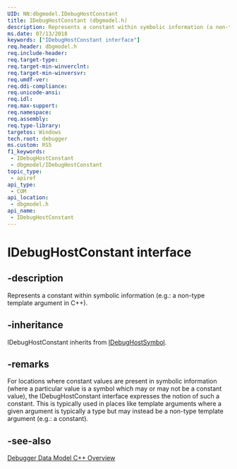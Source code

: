 ```yaml
---
UID: NN:dbgmodel.IDebugHostConstant
title: IDebugHostConstant (dbgmodel.h)
description: Represents a constant within symbolic information (a non-type template argument in C++).
ms.date: 07/13/2018
keywords: ["IDebugHostConstant interface"]
req.header: dbgmodel.h
req.include-header: 
req.target-type: 
req.target-min-winverclnt: 
req.target-min-winversvr: 
req.umdf-ver: 
req.ddi-compliance: 
req.unicode-ansi: 
req.idl: 
req.max-support: 
req.namespace: 
req.assembly: 
req.type-library: 
targetos: Windows
tech.root: debugger
ms.custom: RS5
f1_keywords:
 - IDebugHostConstant
 - dbgmodel/IDebugHostConstant
topic_type:
 - apiref
api_type:
 - COM
api_location:
 - dbgmodel.h
api_name:
 - IDebugHostConstant
---
```


# IDebugHostConstant interface


## -description

Represents a constant within symbolic information (e.g.: a non-type template argument in C++).

## -inheritance

IDebugHostConstant inherits from [IDebugHostSymbol](nn-dbgmodel-idebughostsymbol.md).

## -remarks

For locations where constant values are present in symbolic information (where a particular value is a symbol which may or may not be a constant value), the IDebugHostConstant interface expresses the notion of such a constant. This is typically used in places like template arguments where a given argument is typically a type but may instead be a non-type template argument (e.g.: a constant).

## -see-also

[Debugger Data Model C++ Overview](/windows-hardware/drivers/debugger/data-model-cpp-overview)
